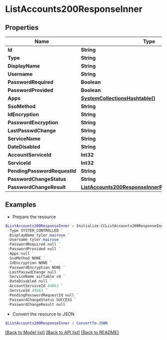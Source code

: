 # ListAccounts200ResponseInner
## Properties

Name | Type | Description | Notes
------------ | ------------- | ------------- | -------------
**Id** | **String** |  | [optional] 
**Type** | **String** |  | [optional] 
**DisplayName** | **String** |  | [optional] 
**Username** | **String** |  | [optional] 
**PasswordRequired** | **Boolean** |  | [optional] 
**PasswordProvided** | **Boolean** |  | [optional] 
**Apps** | [**SystemCollectionsHashtable[]**](SystemCollectionsHashtable.md) |  | [optional] 
**SsoMethod** | **String** |  | [optional] 
**IdEncryption** | **String** |  | [optional] 
**PasswordEncryption** | **String** |  | [optional] 
**LastPasswdChange** | **String** |  | [optional] 
**ServiceName** | **String** |  | [optional] 
**DateDisabled** | **String** |  | [optional] 
**AccountServiceId** | **Int32** |  | [optional] 
**ServiceId** | **Int32** |  | [optional] 
**PendingPasswordRequestId** | **String** |  | [optional] 
**PasswordChangeStatus** | **String** |  | [optional] 
**PasswordChangeResult** | [**ListAccounts200ResponseInnerPasswordChangeResult**](ListAccounts200ResponseInnerPasswordChangeResult.md) |  | [optional] 

## Examples

- Prepare the resource
```powershell
$ListAccounts200ResponseInner = Initialize-CCListAccounts200ResponseInner  -Id 17248154 `
 -Type SYSTEM_CONTROLLED `
 -DisplayName tyler.mairose `
 -Username tyler.mairose `
 -PasswordRequired null `
 -PasswordProvided null `
 -Apps null `
 -SsoMethod NONE `
 -IdEncryption NONE `
 -PasswordEncryption NONE `
 -LastPasswdChange null `
 -ServiceName airtable v4 `
 -DateDisabled null `
 -AccountServiceId 44663 `
 -ServiceId 44663 `
 -PendingPasswordRequestId null `
 -PasswordChangeStatus SUCCESS `
 -PasswordChangeResult null
```

- Convert the resource to JSON
```powershell
$ListAccounts200ResponseInner | ConvertTo-JSON
```

[[Back to Model list]](../README.md#documentation-for-models) [[Back to API list]](../README.md#documentation-for-api-endpoints) [[Back to README]](../README.md)

